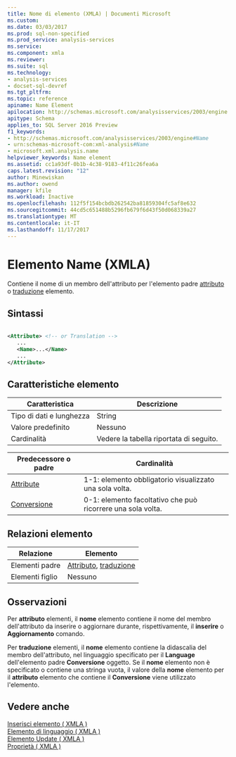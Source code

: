 ```yaml
---
title: Nome di elemento (XMLA) | Documenti Microsoft
ms.custom: 
ms.date: 03/03/2017
ms.prod: sql-non-specified
ms.prod_service: analysis-services
ms.service: 
ms.component: xmla
ms.reviewer: 
ms.suite: sql
ms.technology:
- analysis-services
- docset-sql-devref
ms.tgt_pltfrm: 
ms.topic: reference
apiname: Name Element
apilocation: http://schemas.microsoft.com/analysisservices/2003/engine
apitype: Schema
applies_to: SQL Server 2016 Preview
f1_keywords:
- http://schemas.microsoft.com/analysisservices/2003/engine#Name
- urn:schemas-microsoft-com:xml-analysis#Name
- microsoft.xml.analysis.name
helpviewer_keywords: Name element
ms.assetid: cc1a93df-0b1b-4c38-9183-4f11c26fea6a
caps.latest.revision: "12"
author: Minewiskan
ms.author: owend
manager: kfile
ms.workload: Inactive
ms.openlocfilehash: 112f5f154bcbdb262542ba81859304fc5af8e632
ms.sourcegitcommit: 44cd5c651488b5296fb679f6d43f50d068339a27
ms.translationtype: MT
ms.contentlocale: it-IT
ms.lasthandoff: 11/17/2017
---
```

# <a name="name-element-xmla"></a>Elemento Name (XMLA)
  Contiene il nome di un membro dell'attributo per l'elemento padre [attributo](../../../analysis-services/xmla/xml-elements-properties/attribute-element-xmla.md) o [traduzione](../../../analysis-services/xmla/xml-elements-properties/translation-element-xmla.md) elemento.  
  
## <a name="syntax"></a>Sintassi  
  
```xml  
  
<Attribute> <!-- or Translation -->  
   ...  
   <Name>...</Name>  
   ...  
</Attribute>  
```  
  
## <a name="element-characteristics"></a>Caratteristiche elemento  
  
|Caratteristica|Descrizione|  
|--------------------|-----------------|  
|Tipo di dati e lunghezza|String|  
|Valore predefinito|Nessuno|  
|Cardinalità|Vedere la tabella riportata di seguito.|  
  
|Predecessore o padre|Cardinalità|  
|------------------------|-----------------|  
|[Attribute](../../../analysis-services/xmla/xml-elements-properties/attribute-element-xmla.md)|1-1: elemento obbligatorio visualizzato una sola volta.|  
|[Conversione](../../../analysis-services/xmla/xml-elements-properties/translation-element-xmla.md)|0-1: elemento facoltativo che può ricorrere una sola volta.|  
  
## <a name="element-relationships"></a>Relazioni elemento  
  
|Relazione|Elemento|  
|------------------|-------------|  
|Elementi padre|[Attributo](../../../analysis-services/xmla/xml-elements-properties/attribute-element-xmla.md), [traduzione](../../../analysis-services/xmla/xml-elements-properties/translation-element-xmla.md)|  
|Elementi figlio|Nessuno|  
  
## <a name="remarks"></a>Osservazioni  
 Per **attributo** elementi, il **nome** elemento contiene il nome del membro dell'attributo da inserire o aggiornare durante, rispettivamente, il **inserire** o **Aggiornamento** comando.  
  
 Per **traduzione** elementi, il **nome** elemento contiene la didascalia del membro dell'attributo, nel linguaggio specificato per il **Language** dell'elemento padre  **Conversione** oggetto. Se il **nome** elemento non è specificato o contiene una stringa vuota, il valore della **nome** elemento per il **attributo** elemento che contiene il  **Conversione** viene utilizzato l'elemento.  
  
## <a name="see-also"></a>Vedere anche  
 [Inserisci elemento &#40; XMLA &#41;](../../../analysis-services/xmla/xml-elements-commands/insert-element-xmla.md)   
 [Elemento di linguaggio &#40; XMLA &#41;](../../../analysis-services/xmla/xml-elements-properties/language-element-xmla.md)   
 [Elemento Update &#40; XMLA &#41;](../../../analysis-services/xmla/xml-elements-commands/update-element-xmla.md)   
 [Proprietà &#40; XMLA &#41;](../../../analysis-services/xmla/xml-elements-properties/xml-elements-properties.md)  
  
  
